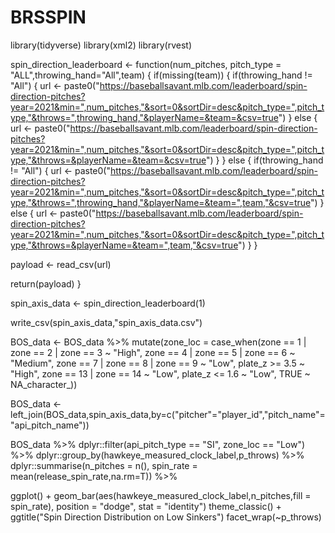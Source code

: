 # BRSSPIN
library(tidyverse)
library(xml2)
library(rvest)



spin_direction_leaderboard <- function(num_pitches, pitch_type = "ALL",throwing_hand="All",team) {
  if(missing(team)) {
    if(throwing_hand != "All") {
      url <- paste0("https://baseballsavant.mlb.com/leaderboard/spin-direction-pitches?year=2021&min=",num_pitches,"&sort=0&sortDir=desc&pitch_type=",pitch_type,"&throws=",throwing_hand,"&playerName=&team=&csv=true")
    } else {
      url <- paste0("https://baseballsavant.mlb.com/leaderboard/spin-direction-pitches?year=2021&min=",num_pitches,"&sort=0&sortDir=desc&pitch_type=",pitch_type,"&throws=&playerName=&team=&csv=true")
    }
  }
  else {
    if(throwing_hand != "All") {
      url <- paste0("https://baseballsavant.mlb.com/leaderboard/spin-direction-pitches?year=2021&min=",num_pitches,"&sort=0&sortDir=desc&pitch_type=",pitch_type,"&throws=",throwing_hand,"&playerName=&team=",team,"&csv=true")
    } else {
      url <- paste0("https://baseballsavant.mlb.com/leaderboard/spin-direction-pitches?year=2021&min=",num_pitches,"&sort=0&sortDir=desc&pitch_type=",pitch_type,"&throws=&playerName=&team=",team,"&csv=true")
    }
  }
  
 payload <- read_csv(url) 
 
 return(payload)
}

spin_axis_data <- spin_direction_leaderboard(1)

write_csv(spin_axis_data,"spin_axis_data.csv")

BOS_data <- BOS_data %>% mutate(zone_loc = case_when(zone == 1 | zone == 2 | zone == 3 ~ "High",
                                                     zone == 4 | zone == 5 | zone == 6 ~ "Medium",
                                                     zone == 7 | zone == 8 | zone == 9 ~ "Low",
                                                     plate_z >= 3.5 ~ "High",
                                                     zone == 13 | zone == 14 ~ "Low",
                                                     plate_z <= 1.6 ~ "Low",
                                                     TRUE ~ NA_character_))

BOS_data <- left_join(BOS_data,spin_axis_data,by=c("pitcher"="player_id","pitch_name"="api_pitch_name"))

BOS_data %>% dplyr::filter(api_pitch_type == "SI", zone_loc == "Low") %>%
  dplyr::group_by(hawkeye_measured_clock_label,p_throws) %>% dplyr::summarise(n_pitches = n(),
                                                                            spin_rate = mean(release_spin_rate,na.rm=T)) %>%

ggplot() +
geom_bar(aes(hawkeye_measured_clock_label,n_pitches,fill = spin_rate),
         position = "dodge", stat = "identity")
theme_classic() +
ggtitle("Spin Direction Distribution on Low Sinkers")
facet_wrap(~p_throws)


         
